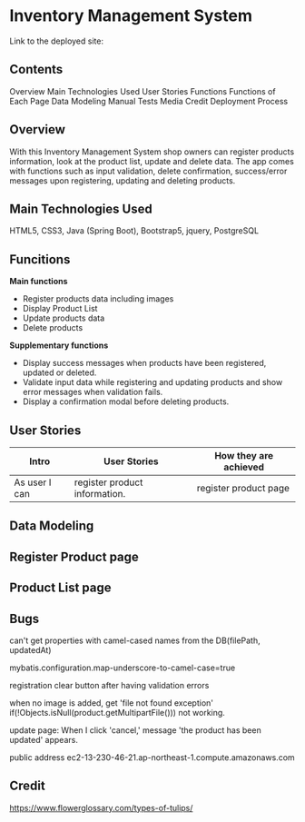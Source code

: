 # Inventory Management System

Link to the deployed site:

## Contents
Overview
Main Technologies Used
User Stories
Functions
Functions of Each Page
Data Modeling
Manual Tests
Media
Credit
Deployment Process

## Overview
With this Inventory Management System shop owners can register products information,
look at the product list, update and delete data.
The app comes with functions such as input validation, delete confirmation,
success/error messages upon registering, updating and deleting products.

## Main Technologies Used
HTML5, CSS3, Java (Spring Boot), Bootstrap5, jquery, PostgreSQL

## Funcitions
**Main functions**
- Register products data including images
- Display Product List
- Update products data
- Delete products

**Supplementary functions**
- Display success messages when products have been registered, updated or deleted.
- Validate input data while registering and updating products and show error messages
  when validation fails.
- Display a confirmation modal before deleting products.


## User Stories

|Intro |User Stories | How they are achieved |
| ------------ |-------------------------------| --------------------- |
|As user I can | register product information. | register product page |

## Data Modeling

## Register Product page

## Product List page

## 


## Bugs

can't get properties with camel-cased names from the DB(filePath, updatedAt)

mybatis.configuration.map-underscore-to-camel-case=true

registration clear button after having validation errors

when no image is added, get 'file not found exception'
if(!Objects.isNull(product.getMultipartFile())) not working.

update page:
When I click 'cancel,' message 'the product has been updated' appears.

public address
ec2-13-230-46-21.ap-northeast-1.compute.amazonaws.com


## Credit



https://www.flowerglossary.com/types-of-tulips/